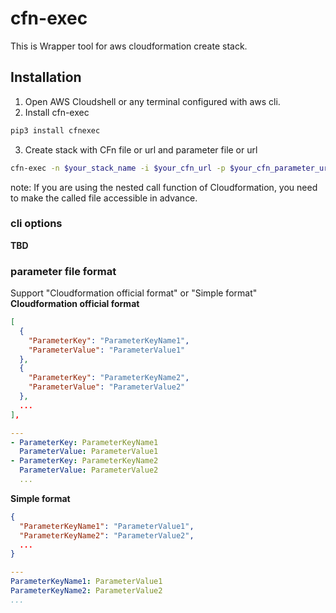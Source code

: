 # cfn-exec

This is Wrapper tool for aws cloudformation create stack.

## Installation

1. Open AWS Cloudshell or any terminal configured with aws cli.
2. Install cfn-exec
```sh
pip3 install cfnexec
```
3. Create stack with CFn file or url and parameter file or url
```sh
cfn-exec -n $your_stack_name -i $your_cfn_url -p $your_cfn_parameter_url 
```
note: If you are using the nested call function of Cloudformation, you need to make the called file accessible in advance.

### cli options

**TBD**

### parameter file format

Support "Cloudformation official format" or "Simple format"
**Cloudformation official format**
```json
[
  {
    "ParameterKey": "ParameterKeyName1",
    "ParameterValue": "ParameterValue1"
  },
  {
    "ParameterKey": "ParameterKeyName2",
    "ParameterValue": "ParameterValue2"
  },
  ...
],
```
```yaml
---
- ParameterKey: ParameterKeyName1
  ParameterValue: ParameterValue1
- ParameterKey: ParameterKeyName2
  ParameterValue: ParameterValue2
  ...
```
**Simple format**
```json
{
  "ParameterKeyName1": "ParameterValue1",
  "ParameterKeyName2": "ParameterValue2",
  ...
}
```
```yaml
---
ParameterKeyName1: ParameterValue1
ParameterKeyName2: ParameterValue2
...
```
